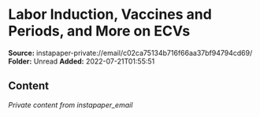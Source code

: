 # Labor Induction, Vaccines and Periods, and More on ECVs

**Source:** instapaper-private://email/c02ca75134b716f66aa37bf94794cd69/
**Folder:** Unread
**Added:** 2022-07-21T01:55:51




## Content
*Private content from instapaper_email*
